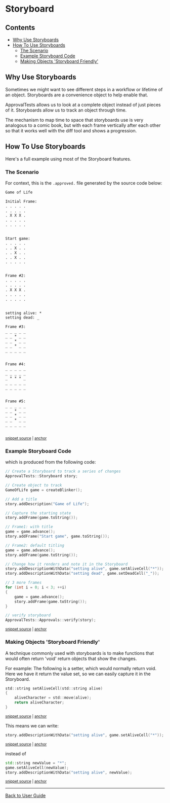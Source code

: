 <a id="top"></a>

# Storyboard

<!-- toc -->
## Contents

  * [Why Use Storyboards](#why-use-storyboards)
  * [How To Use Storyboards](#how-to-use-storyboards)
    * [The Scenario](#the-scenario)
    * [Example Storyboard Code](#example-storyboard-code)
    * [Making Objects 'Storyboard Friendly'](#making-objects-storyboard-friendly)<!-- endToc -->

## Why Use Storyboards

Sometimes we might want to see different steps in a workflow or lifetime of an object. Storyboards are a convenience object to help enable that.

ApprovalTests allows us to look at a complete object instead of just pieces of it. Storyboards allow us to track an object through time.

The mechanism to map time to space that storyboards use is very analogous to a comic book, but with each frame vertically after each other so that it works well with the diff tool and shows a progression.


## How To Use Storyboards

Here's a full example using most of the Storyboard features. 

### The Scenario

For context, this is the `.approved.` file generated by the source code below:

<!-- snippet: StoryboardTests.Storyboard_customization_mechanisms.approved.txt -->
<a id='snippet-StoryboardTests.Storyboard_customization_mechanisms.approved.txt'></a>
```txt
Game of Life

Initial Frame:
. . . . . 
. . . . . 
. X X X . 
. . . . . 
. . . . . 


Start game:
. . . . . 
. . X . . 
. . X . . 
. . X . . 
. . . . . 


Frame #2:
. . . . . 
. . . . . 
. X X X . 
. . . . . 
. . . . . 


setting alive: *
setting dead: _

Frame #3:
_ _ _ _ _ 
_ _ * _ _ 
_ _ * _ _ 
_ _ * _ _ 
_ _ _ _ _ 


Frame #4:
_ _ _ _ _ 
_ _ _ _ _ 
_ * * * _ 
_ _ _ _ _ 
_ _ _ _ _ 


Frame #5:
_ _ _ _ _ 
_ _ * _ _ 
_ _ * _ _ 
_ _ * _ _ 
_ _ _ _ _ 



```
<sup><a href='/tests/DocTest_Tests/approval_tests/StoryboardTests.Storyboard_customization_mechanisms.approved.txt#L1-L54' title='Snippet source file'>snippet source</a> | <a href='#snippet-StoryboardTests.Storyboard_customization_mechanisms.approved.txt' title='Start of snippet'>anchor</a></sup>
<!-- endSnippet -->

### Example Storyboard Code

which is produced from the following code:

<!-- snippet: storyboard_complete_example -->
<a id='snippet-storyboard_complete_example'></a>
```cpp
// Create a Storyboard to track a series of changes
ApprovalTests::Storyboard story;

// Create object to track
GameOfLife game = createBlinker();

// Add a title
story.addDescription("Game of Life");

// Capture the starting state
story.addFrame(game.toString());

// Frame1: with title
game = game.advance();
story.addFrame("Start game", game.toString());

// Frame2: default titling
game = game.advance();
story.addFrame(game.toString());

// Change how it renders and note it in the Storyboard
story.addDescriptionWithData("setting alive", game.setAliveCell("*"));
story.addDescriptionWithData("setting dead", game.setDeadCell("_"));

// 3 more frames
for (int i = 0; i < 3; ++i)
{
    game = game.advance();
    story.addFrame(game.toString());
}

// verify storyboard
ApprovalTests::Approvals::verify(story);
```
<sup><a href='/tests/DocTest_Tests/StoryboardTests.cpp#L61-L95' title='Snippet source file'>snippet source</a> | <a href='#snippet-storyboard_complete_example' title='Start of snippet'>anchor</a></sup>
<!-- endSnippet -->

### Making Objects 'Storyboard Friendly'

A technique commonly used with storyboards is to make functions that would often return 'void' return objects that show the changes.


For example:
The following is a setter, which would normally return void. Here we have it return the value set, so we can easily capture it in the Storyboard.

<!-- snippet: storyboard_return_values -->
<a id='snippet-storyboard_return_values'></a>
```h
std::string setAliveCell(std::string alive)
{
    aliveCharacter = std::move(alive);
    return aliveCharacter;
}
```
<sup><a href='/tests/DocTest_Tests/GameOfLife.h#L178-L184' title='Snippet source file'>snippet source</a> | <a href='#snippet-storyboard_return_values' title='Start of snippet'>anchor</a></sup>
<!-- endSnippet -->

This means we can write:
<!-- snippet: storyboard_friendly_report -->
<a id='snippet-storyboard_friendly_report'></a>
```cpp
story.addDescriptionWithData("setting alive", game.setAliveCell("*"));
```
<sup><a href='/tests/DocTest_Tests/StoryboardTests.cpp#L48-L50' title='Snippet source file'>snippet source</a> | <a href='#snippet-storyboard_friendly_report' title='Start of snippet'>anchor</a></sup>
<!-- endSnippet -->

instead of
<!-- snippet: storyboard_unfriendly_report -->
<a id='snippet-storyboard_unfriendly_report'></a>
```cpp
std::string newValue = "*";
game.setAliveCell(newValue);
story.addDescriptionWithData("setting alive", newValue);
```
<sup><a href='/tests/DocTest_Tests/StoryboardTests.cpp#L52-L56' title='Snippet source file'>snippet source</a> | <a href='#snippet-storyboard_unfriendly_report' title='Start of snippet'>anchor</a></sup>
<!-- endSnippet -->

---

[Back to User Guide](/doc/README.md#top)
